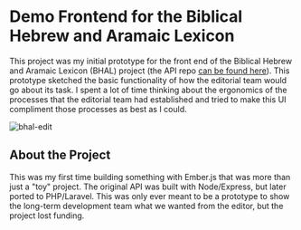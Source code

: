 # Demo Frontend for the Biblical Hebrew and Aramaic Lexicon

This project was my initial prototype for the front end of the Biblical Hebrew and Aramaic Lexicon (BHAL) project (the API repo [can be found here](https://github.com/jackweinbender/bhal-demo-api)). This prototype sketched the basic functionality of how the editorial team would go about its task. I spent a lot of time thinking about the ergonomics of the processes that the editorial team had established and tried to make this UI compliment those processes as best as I could.

![bhal-edit](https://user-images.githubusercontent.com/1544859/59160973-19945f80-8aa2-11e9-9054-9d62011e62d4.png)

## About the Project

This was my first time building something with Ember.js that was more than just a "toy" project. The original API was built with Node/Express, but later ported to PHP/Laravel. This was only ever meant to be a prototype to show the long-term development team what we wanted from the editor, but the project lost funding. 
